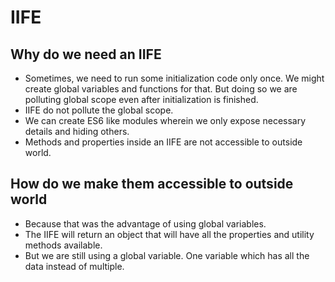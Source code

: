 # IIFE

## Why do we need an IIFE

- Sometimes, we need to run some initialization code only once. We might create global variables and functions for that. But doing so we are polluting global scope even after initialization is finished.
- IIFE do not pollute the global scope.
- We can create ES6 like modules wherein we only expose necessary details and hiding others.
- Methods and properties inside an IIFE are not accessible to outside world.


## How do we make them accessible to outside world

- Because that was the advantage of using global variables.
- The IIFE will return an object that will have all the properties and utility methods available.
- But we are still using a global variable. One variable which has all the data instead of multiple.
